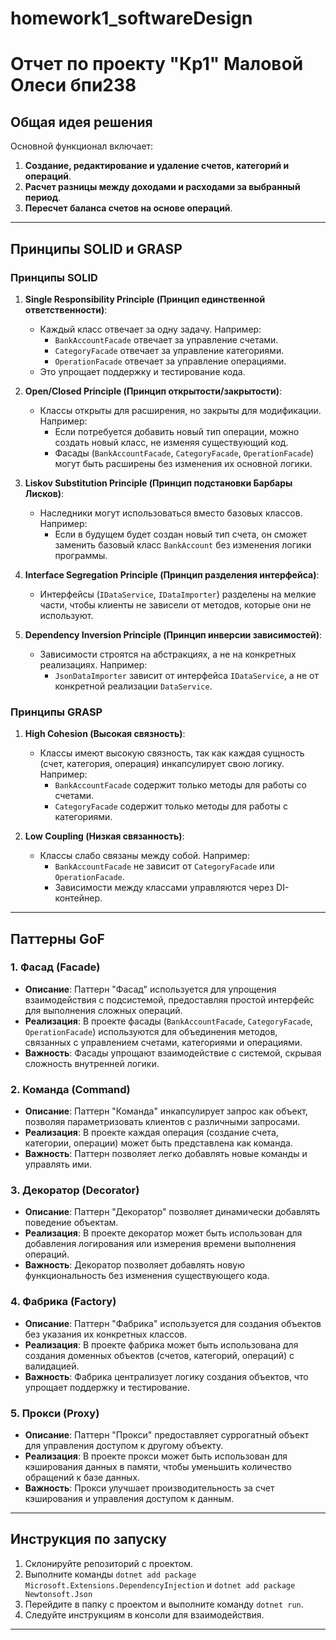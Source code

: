 # homework1_softwareDesign
# Отчет по проекту "Кр1" Маловой Олеси бпи238

## Общая идея решения

Основной функционал включает:

1. **Создание, редактирование и удаление счетов, категорий и операций**.
2. **Расчет разницы между доходами и расходами за выбранный период**.
3. **Пересчет баланса счетов на основе операций**.

---

## Принципы SOLID и GRASP

### Принципы SOLID

1. **Single Responsibility Principle (Принцип единственной ответственности)**:
   - Каждый класс отвечает за одну задачу. Например:
     - `BankAccountFacade` отвечает за управление счетами.
     - `CategoryFacade` отвечает за управление категориями.
     - `OperationFacade` отвечает за управление операциями.
   - Это упрощает поддержку и тестирование кода.

2. **Open/Closed Principle (Принцип открытости/закрытости)**:
   - Классы открыты для расширения, но закрыты для модификации. Например:
     - Если потребуется добавить новый тип операции, можно создать новый класс, не изменяя существующий код.
     - Фасады (`BankAccountFacade`, `CategoryFacade`, `OperationFacade`) могут быть расширены без изменения их основной логики.

3. **Liskov Substitution Principle (Принцип подстановки Барбары Лисков)**:
   - Наследники могут использоваться вместо базовых классов. Например:
     - Если в будущем будет создан новый тип счета, он сможет заменить базовый класс `BankAccount` без изменения логики программы.

4. **Interface Segregation Principle (Принцип разделения интерфейса)**:
   - Интерфейсы (`IDataService`, `IDataImporter`) разделены на мелкие части, чтобы клиенты не зависели от методов, которые они не используют.

5. **Dependency Inversion Principle (Принцип инверсии зависимостей)**:
   - Зависимости строятся на абстракциях, а не на конкретных реализациях. Например:
     - `JsonDataImporter` зависит от интерфейса `IDataService`, а не от конкретной реализации `DataService`.

### Принципы GRASP

1. **High Cohesion (Высокая связность)**:
   - Классы имеют высокую связность, так как каждая сущность (счет, категория, операция) инкапсулирует свою логику. Например:
     - `BankAccountFacade` содержит только методы для работы со счетами.
     - `CategoryFacade` содержит только методы для работы с категориями.

2. **Low Coupling (Низкая связанность)**:
   - Классы слабо связаны между собой. Например:
     - `BankAccountFacade` не зависит от `CategoryFacade` или `OperationFacade`.
     - Зависимости между классами управляются через DI-контейнер.

---

## Паттерны GoF

### 1. **Фасад (Facade)**
- **Описание**: Паттерн "Фасад" используется для упрощения взаимодействия с подсистемой, предоставляя простой интерфейс для выполнения сложных операций.
- **Реализация**: В проекте фасады (`BankAccountFacade`, `CategoryFacade`, `OperationFacade`) используются для объединения методов, связанных с управлением счетами, категориями и операциями.
- **Важность**: Фасады упрощают взаимодействие с системой, скрывая сложность внутренней логики.

### 2. **Команда (Command)**
- **Описание**: Паттерн "Команда" инкапсулирует запрос как объект, позволяя параметризовать клиентов с различными запросами.
- **Реализация**: В проекте каждая операция (создание счета, категории, операции) может быть представлена как команда.
- **Важность**: Паттерн позволяет легко добавлять новые команды и управлять ими.

### 3. **Декоратор (Decorator)**
- **Описание**: Паттерн "Декоратор" позволяет динамически добавлять поведение объектам.
- **Реализация**: В проекте декоратор может быть использован для добавления логирования или измерения времени выполнения операций.
- **Важность**: Декоратор позволяет добавлять новую функциональность без изменения существующего кода.

### 4. **Фабрика (Factory)**
- **Описание**: Паттерн "Фабрика" используется для создания объектов без указания их конкретных классов.
- **Реализация**: В проекте фабрика может быть использована для создания доменных объектов (счетов, категорий, операций) с валидацией.
- **Важность**: Фабрика централизует логику создания объектов, что упрощает поддержку и тестирование.

### 5. **Прокси (Proxy)**
- **Описание**: Паттерн "Прокси" предоставляет суррогатный объект для управления доступом к другому объекту.
- **Реализация**: В проекте прокси может быть использован для кэширования данных в памяти, чтобы уменьшить количество обращений к базе данных.
- **Важность**: Прокси улучшает производительность за счет кэширования и управления доступом к данным.

---

## Инструкция по запуску

1. Склонируйте репозиторий с проектом.
2. Выполните команды `dotnet add package Microsoft.Extensions.DependencyInjection` и `dotnet add package Newtonsoft.Json`
3. Перейдите в папку с проектом и выполните команду `dotnet run`.
4. Следуйте инструкциям в консоли для взаимодействия.

---
